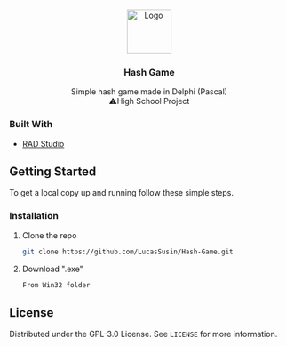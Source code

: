 <!-- PROJECT LOGO -->
<br />
<p align="center">
  <a href="https://github.com/LucasSusin/Hash-Game">
    <img src="https://cdn.icon-icons.com/icons2/390/PNG/512/tic-tac-toe_39453.png" alt="Logo" width="80" height="80">
  </a>

  <h3 align="center">Hash Game</h3>

  <p align="center">
    Simple hash game made in Delphi (Pascal)
    <br/>
    ⚠️High School Project
  </p>
</p>

### Built With

* [RAD Studio](https://www.embarcadero.com/br/products/rad-studio)


<!-- GETTING STARTED -->
## Getting Started

To get a local copy up and running follow these simple steps.

### Installation

1. Clone the repo
   ```sh
   git clone https://github.com/LucasSusin/Hash-Game.git
   ```
2. Download ".exe"
   ```sh
   From Win32 folder
   ```

<!-- LICENSE -->
## License

Distributed under the GPL-3.0 License. See `LICENSE` for more information.
